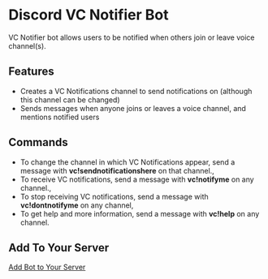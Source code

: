 # Discord VC Notifier Bot

VC Notifier bot allows users to be notified when others join or leave voice channel(s).

## Features

 - Creates a VC Notifications channel to send notifications on (although this channel can be changed)
 - Sends messages when anyone joins or leaves a voice channel, and mentions notified users

## Commands

 - To change the channel in which VC Notifications appear, send a message with **vc!sendnotificationshere** on that channel.,
 - To receive VC notifications, send a message with **vc!notifyme** on any channel.,
 - To stop receiving VC notifications, send a message with **vc!dontnotifyme** on any channel,
 - To get help and more information, send a message with **vc!help** on any channel.

## Add To Your Server

[Add Bot to Your Server](https://discord.com/oauth2/authorize?client_id=719725777997922396&permissions=50333712&scope=bot)